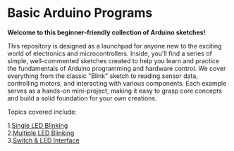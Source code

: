 # Basic Arduino Programs

**Welcome to this beginner-friendly collection of Arduino sketches!**

This repository is designed as a launchpad for anyone new to the exciting world of electronics and microcontrollers. 
Inside, you'll find a series of simple, well-commented sketches created to help you learn and practice the fundamentals of Arduino programming and 
hardware control. We cover everything from the classic "Blink" sketch to reading sensor data, controlling motors, and interacting with various
components. Each example serves as a hands-on mini-project, making it easy to grasp core concepts and build a solid foundation for your own creations.


Topics covered include:

1.[Single LED Blinking](Single_LED/Single_LED.ino)  
2.[Multiple LED Blinking](Multiple_LED/Multiple_LED.ino)  
3.[Switch & LED Interface](Switch_LED_Interface/Switch_LED_Interface.ino)

